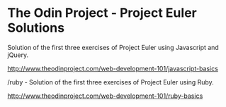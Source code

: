 # The Odin Project - Project Euler Solutions

Solution of the first three exercises of Project Euler using Javascript and jQuery.

http://www.theodinproject.com/web-development-101/javascript-basics

/ruby - Solution of the first three exercises of Project Euler using Ruby.

http://www.theodinproject.com/web-development-101/ruby-basics
